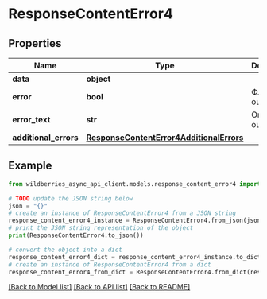 # ResponseContentError4


## Properties

Name | Type | Description | Notes
------------ | ------------- | ------------- | -------------
**data** | **object** |  | [optional] 
**error** | **bool** | Флаг ошибки | [optional] 
**error_text** | **str** | Описание ошибки | [optional] 
**additional_errors** | [**ResponseContentError4AdditionalErrors**](ResponseContentError4AdditionalErrors.md) |  | [optional] 

## Example

```python
from wildberries_async_api_client.models.response_content_error4 import ResponseContentError4

# TODO update the JSON string below
json = "{}"
# create an instance of ResponseContentError4 from a JSON string
response_content_error4_instance = ResponseContentError4.from_json(json)
# print the JSON string representation of the object
print(ResponseContentError4.to_json())

# convert the object into a dict
response_content_error4_dict = response_content_error4_instance.to_dict()
# create an instance of ResponseContentError4 from a dict
response_content_error4_from_dict = ResponseContentError4.from_dict(response_content_error4_dict)
```
[[Back to Model list]](../README.md#documentation-for-models) [[Back to API list]](../README.md#documentation-for-api-endpoints) [[Back to README]](../README.md)


